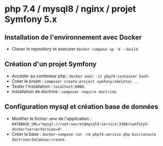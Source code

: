 # php 7.4 / mysql8 / nginx / projet Symfony 5.x

## Installation de l'environnement avec Docker

- Cloner le repository et executer `docker compose up -d --build`.

## Création d'un projet Symfony

- Accéder au conteneur php : `docker exec -it php74-container bash`.
- Créer le projet : `composer create-project symfony/skeleton .`.
- Tester l'installation : `localhost:8080`.
- Installation de doctrine : `composer require doctrine`.

## Configuration mysql et création base de données
- Modifier le fichier .env de l'application : `DATABASE_URL="mysql://root:secret@mysql8-service:3306/symfony5-docker?serverVersion=8"`.
- Créer la base : `docker-compose run -rm php74-service php bin/console doctrine:database:create`.

